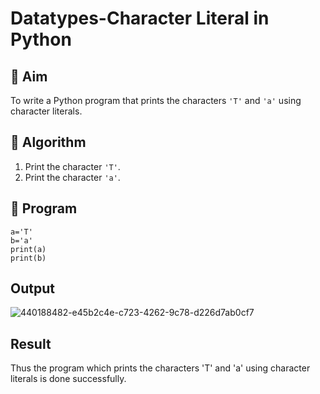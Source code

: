 # Datatypes-Character Literal in Python

## 🎯 Aim
To write a Python program that prints the characters `'T'` and `'a'` using character literals.

## 🧠 Algorithm
1. Print the character `'T'`.
2. Print the character `'a'`.

## 🧾 Program
```
a='T'
b='a'
print(a)
print(b)
```
## Output
![440188482-e45b2c4e-c723-4262-9c78-d226d7ab0cf7](https://github.com/user-attachments/assets/140610d7-036c-4177-8b5f-9fbc57859f69)

## Result
Thus the program which prints the characters 'T' and 'a' using character literals is done successfully.
